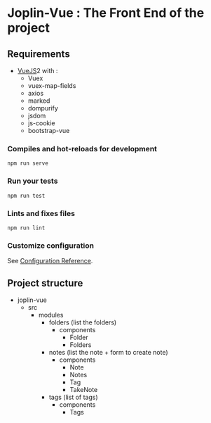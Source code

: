 # Joplin-Vue : The Front End of the project

## Requirements

* [VueJS](https://vuejs.org)2 with :
  * Vuex
  * vuex-map-fields
  * axios
  * marked
  * dompurify
  * jsdom
  * js-cookie
  * bootstrap-vue

### Compiles and hot-reloads for development
```
npm run serve
```


### Run your tests
```
npm run test
```

### Lints and fixes files
```
npm run lint
```


### Customize configuration
See [Configuration Reference](https://cli.vuejs.org/config/).


## Project structure

- joplin-vue
  - src
    - modules
      - folders (list the folders)
        - components
          - Folder
          - Folders
      - notes (list the note + form to create note)
        - components
          - Note
          - Notes
          - Tag
          - TakeNote
      - tags (list of tags)
        - components
          - Tags
